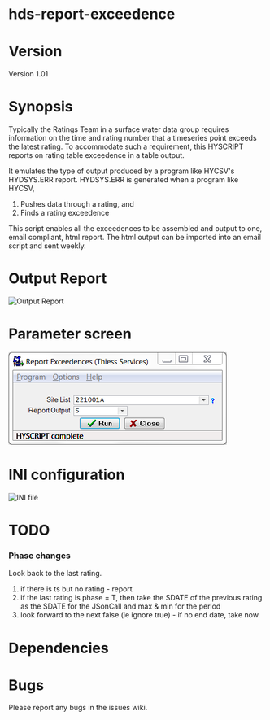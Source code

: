 hds-report-exceedence
=====================

# Version

Version 1.01

# Synopsis

Typically the Ratings Team in a surface water data group requires information on the time and rating number that a timeseries point exceeds the latest rating. To accommodate such a requirement, this HYSCRIPT reports on rating table exceedence in a table output. 

It emulates the type of output produced by a program like HYCSV's HYDSYS.ERR report. HYDSYS.ERR is generated when a program like HYCSV, 

1. Pushes data through a rating, and 
2. Finds a rating exceedence

This script enables all the exceedences to be assembled and output to one, email compliant, html report. The html output can be imported into an email script and sent weekly.

# Output Report

![Output Report](/images/out.png)

# Parameter screen

![Parameter screen](/images/psc.png)

# INI configuration

![INI file](/images/ini.png)

# TODO

### Phase changes

Look back to the last rating.
1. if there is ts but no rating - report
2. if the last rating is phase = T, then take the SDATE of the previous rating as the SDATE for the JSonCall and max & min for the period
3. look forward to the next false (ie ignore true) - if no end date, take now.
 
# Dependencies

  
# Bugs

Please report any bugs in the issues wiki.

